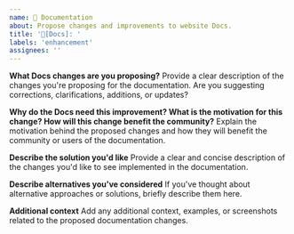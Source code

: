 ```yaml
---
name: 📝 Documentation
about: Propose changes and improvements to website Docs.
title: '📝[Docs]: '
labels: 'enhancement'
assignees: ''
---
```


**What Docs changes are you proposing?**
Provide a clear description of the changes you're proposing for the documentation. Are you suggesting corrections, clarifications, additions, or updates?

**Why do the Docs need this improvement? What is the motivation for this change? How will this change benefit the community?**
Explain the motivation behind the proposed changes and how they will benefit the community or users of the documentation.

**Describe the solution you'd like**
Provide a clear and concise description of the changes you'd like to see implemented in the documentation.

**Describe alternatives you've considered**
If you've thought about alternative approaches or solutions, briefly describe them here.

**Additional context**
Add any additional context, examples, or screenshots related to the proposed documentation changes.
